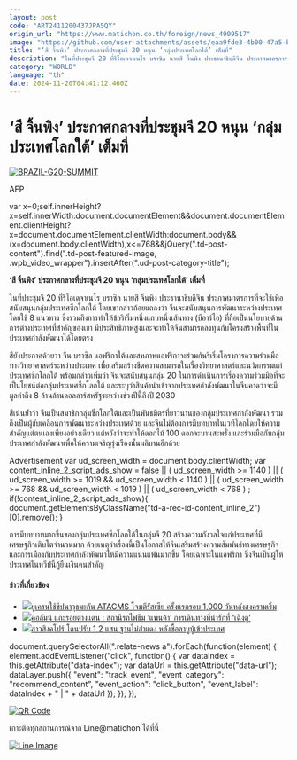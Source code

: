 ```yaml
---
layout: post
code: "ART2411200437JPA5QY"
origin_url: "https://www.matichon.co.th/foreign/news_4909517"
image: "https://github.com/user-attachments/assets/eaa9fde3-4b00-47a5-b600-bc479d66584c"
title: "‘สี จิ้นพิง’ ประกาศกลางที่ประชุมจี 20 หนุน ‘กลุ่มประเทศโลกใต้’ เต็มที่"
description: "ในที่ประชุมจี 20 ที่รีโอเดจาเนโร บราซิล นายสี จิ้นพิง ประธานาธิบดีจีน ประกาศมาตรการที่จะใช้เพื่อสนับสนุนกลุ่มประเทศซีกโลกใต้ โดยเขากล่าวถ้อยแถลงว่า จีนจะสนับสนุนการพัฒนาระหว่างประเทศ โดยใช้ 8 แนวทาง ซึ่งรวมถึงการทำให้ข้อริเริ่มหนึ่งแถบหนึ่งเส้นทาง (บีอาร์ไอ) ที่ถือเป็นนโยบายด้านการต่างประเทศที่สำคัญของเขา มีประสิทธิภาพสูงและจะทำให้จีนสามารถลงทุนกับโครงสร้างพื้นที่ในประเทศกำลังพัฒนาได้โดยตรง"
category: "WORLD"
language: "th"
date: 2024-11-20T04:41:12.460Z
---
```


# ‘สี จิ้นพิง’ ประกาศกลางที่ประชุมจี 20 หนุน ‘กลุ่มประเทศโลกใต้’ เต็มที่

[![](https://www.matichon.co.th/wp-content/uploads/2024/11/728-AFP__20241119__36MV7H3__v1__HighRes__BrazilG20Summit.jpg "BRAZIL-G20-SUMMIT")](https://www.matichon.co.th/wp-content/uploads/2024/11/728-AFP__20241119__36MV7H3__v1__HighRes__BrazilG20Summit.jpg)

AFP

var x=0;self.innerHeight?x=self.innerWidth:document.documentElement&&document.documentElement.clientHeight?x=document.documentElement.clientWidth:document.body&&(x=document.body.clientWidth),x<=768&&jQuery(".td-post-content").find(".td-post-featured-image, .wpb\_video\_wrapper").insertAfter(".ud-post-category-title");

**‘สี จิ้นพิง’ ประกาศกลางที่ประชุมจี 20 หนุน ‘กลุ่มประเทศโลกใต้’ เต็มที่**

ในที่ประชุมจี 20 ที่รีโอเดจาเนโร บราซิล นายสี จิ้นพิง ประธานาธิบดีจีน ประกาศมาตรการที่จะใช้เพื่อสนับสนุนกลุ่มประเทศซีกโลกใต้ โดยเขากล่าวถ้อยแถลงว่า จีนจะสนับสนุนการพัฒนาระหว่างประเทศ โดยใช้ 8 แนวทาง ซึ่งรวมถึงการทำให้ข้อริเริ่มหนึ่งแถบหนึ่งเส้นทาง (บีอาร์ไอ) ที่ถือเป็นนโยบายด้านการต่างประเทศที่สำคัญของเขา มีประสิทธิภาพสูงและจะทำให้จีนสามารถลงทุนกับโครงสร้างพื้นที่ในประเทศกำลังพัฒนาได้โดยตรง

สียังประกาศด้วยว่า จีน บราซิล แอฟริกาใต้และสหภาพแอฟริกาจะร่วมกันริเริ่มโครงการความร่วมมือทางวิทยาศาสตร์ระหว่างประเทศ เพื่อเสริมสร้างขีดความสามารถในเรื่องวิทยาศาสตร์และนวัตกรรมแก่ประเทศซีกโลกใต้ พร้อมกล่าวเพิ่มว่า จีนจะสนับสนุนกลุ่ม 20 ในการดำเนินการเรื่องความร่วมมือที่จะเป็นโยชน์ต่อกลุ่มประเทศซีกโลกใต้ และระบุว่าสินค้านำเข้าจากประเทศกำลังพัฒนาในจีนคาดว่าจะมีมูลค่าถึง 8 ล้านล้านดอลลาร์สหรัฐระหว่างช่วงปีนี้ถึงปี 2030

สีเน้นย้ำว่า จีนเป็นสมาชิกกลุ่มซีกโลกใต้และเป็นพันธมิตรที่ยาวนานของกลุ่มประเทศกำลังพัฒนา รวมถึงเป็นผู้ขับเคลื่อนการพัฒนาระหว่างประเทศด้วย และจีนไม่ต้องการมีบทบาทในเวทีโลกโดยให้ความสำคัญแต่ตนเองเพียงอย่างเดียว แต่หวังว่าจะทำให้ดอกไม้ 100 ดอกจะบานสะพรั่ง และร่วมมือกับกลุ่มประเทศกำลังพัฒนาเพื่อให้ความเจริญรุ่งเรืองนั้นผลิบานอีกด้วย

Advertisement var ud\_screen\_width = document.body.clientWidth; var content\_inline\_2\_script\_ads\_show = false || ( ud\_screen\_width >= 1140 ) || ( ud\_screen\_width >= 1019 && ud\_screen\_width < 1140 ) || ( ud\_screen\_width >= 768 && ud\_screen\_width < 1019 ) || ( ud\_screen\_width < 768 ) ; if(!content\_inline\_2\_script\_ads\_show){ document.getElementsByClassName("td-a-rec-id-content\_inline\_2")\[0\].remove(); }

การมีบทบาทมากขึ้นของกลุ่มประเทศซีกโลกใต้ในกลุ่มจี 20 สร้างความกังวลใจแก่ประเทศที่มีเศรษฐกิจเติบโตจำนวนมาก ด้วยเหตุว่าเรื่องนี้เป็นโอกาสให้จีนเสริมสร้างความสัมพันธ์ทางเศรษฐกิจและการเมืองกับประเทศกำลังพัฒนาให้มีความแน่นแฟ้นมากขึ้น โดยเฉพาะในแอฟริกา ซึ่งจีนเป็นผู้ให้ประเทศในทวีปนี้กู้ยืนเงินคนสำคัญ

#### ข่าวที่เกี่ยวข้อง

*   [![](https://www.matichon.co.th/wp-content/uploads/2024/11/728-AP24324585402970.jpg)ยูเครนใช้ขีปนาวุธมะกัน ATACMS โจมตีรัสเซีย ครั้งแรกรอบ 1,000 วันหลังสงครามเริ่ม](https://www.matichon.co.th/foreign/news_4909082)
*   [![](https://www.matichon.co.th/wp-content/uploads/2024/11/panda.jpeg)คอลัมน์ แกะรอยต่างแดน : สถานีรถไฟธีม ‘แพนด้า’ การเดินทางที่น่ารักที่ ‘เฉิงตู’](https://www.matichon.co.th/foreign/indepth/news_4907614)
*   [![](https://www.matichon.co.th/wp-content/uploads/2024/11/c102.jpg)สาวสิงคโปร์ โดนปรับ 1.2 แสน ฐานไม่สำแดง หลังซื้อลาบูบู้เข้าประเทศ](https://www.matichon.co.th/foreign/news_4907409)

document.querySelectorAll(".relate-news a").forEach(function(element) { element.addEventListener("click", function() { var dataIndex = this.getAttribute("data-index"); var dataUrl = this.getAttribute("data-url"); dataLayer.push({ "event": "track\_event", "event\_category": "recommend\_content", "event\_action": "click\_button", "event\_label": dataIndex + " | " + dataUrl }); }); });

[![QR Code](https://www.matichon.co.th/wp-content/uploads/2023/07/wob1371z.jpg)](https://lin.ee/ht0nDxX)

เกาะติดทุกสถานการณ์จาก Line@matichon ได้ที่นี่

[![Line Image](https://www.matichon.co.th/wp-content/uploads/2023/07/th.png)](https://lin.ee/ht0nDxX)